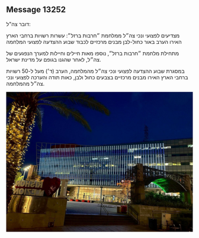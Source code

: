 ## Message 13252

דובר צה"ל:

מצדיעים לפצועי ונכי צה״ל ממלחמת ״חרבות ברזל״: עשרות רשויות ברחבי הארץ האירו הערב באור כחול-לבן מבנים מרכזיים לכבוד שבוע ההצדעה לפצועי המלחמה

מתחילת מלחמת ״חרבות ברזל״, נוספו מאות חיילים וחיילות למערך הנפגעים של צה״ל, לאחר שהגנו בגופם על מדינת ישראל. 

במסגרת שבוע ההצדעה לפצועי ונכי צה״ל מהמלחמה, הערב (ד׳) מעל ל-50 רשויות ברחבי הארץ האירו מבנים מרכזיים בצבעים כחול ולבן, כאות תודה והערכה לפצועי ונכי צה״ל מהמלחמה.

![Photo](13252/13252_photo.jpg)
